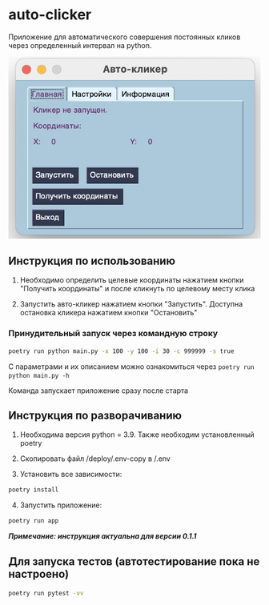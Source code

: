 # auto-clicker
Приложение для автоматического совершения постоянных кликов через определенный интервал на python.

![Простой авто-кликер на питоне c интерфейсом](https://raw.githubusercontent.com/yellco/auto-clicker/master/screenshot.jpeg)

## Инструкция по использованию

1) Необходимо определить целевые координаты нажатием кнопки "Получить координаты" и после кликнуть по целевому месту клика

2) Запустить авто-кликер нажатием кнопки "Запустить". Доступна остановка кликера нажатием кнопки "Остановить"

### Принудительный запуск через командную строку
```sh
poetry run python main.py -x 100 -y 100 -i 30 -c 999999 -s true
```
С параметрами и их описанием можно ознакомиться через `poetry run python main.py -h`

Команда запускает приложение сразу после старта
## Инструкция по разворачиванию

1) Необходима версия python = 3.9. Также необходим установленный poetry

2) Скопировать файл /deploy/.env-copy в /.env

3) Установить все зависимости:
```sh
poetry install
```

4) Запустить приложение:
```sh
poetry run app
```

***Примечание: инструкция актуальна для версии 0.1.1***

## Для запуска тестов (автотестирование пока не настроено)
```sh
poetry run pytest -vv
```
